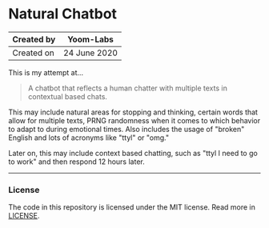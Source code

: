 # Natural Chatbot

| Created by | Yoom-Labs |
|------------|-------------
| Created on | 24 June 2020 |

This is my attempt at...

> A chatbot that reflects a human chatter
> with multiple texts in contextual based chats.

This may include natural areas for stopping and thinking,
certain words that allow for multiple texts, PRNG randomness
when it comes to which behavior to adapt to during
emotional times. Also includes the usage of "broken" English
and lots of acronyms like "ttyl" or "omg."

Later on, this may include context based chatting, such as
"ttyl I need to go to work" and then respond 12 hours later.

---
### License

The code in this repository is licensed under the MIT license.
Read more in [LICENSE](https://github.com/Yoom-Labs/natural-chatbot/blob/master/LICENSE).
